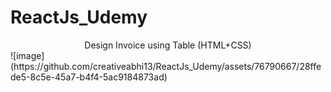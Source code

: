 # ReactJs_Udemy

<center> Design Invoice using Table (HTML+CSS)</center>
![image](https://github.com/creativeabhi13/ReactJs_Udemy/assets/76790667/28ffede5-8c5e-45a7-b4f4-5ac9184873ad)
